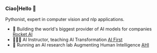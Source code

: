 ### Ciao|Hello 👋

Pythonist, expert in computer vision and nlp applications. 
- 🚀 Building the world's biggest provider of AI models for companies [Rocket AI](https://rocketai.io/)
- 🧑🏻‍🏫 AI Instructor, teaching AI Transformation [AI First](https://www.youtube.com/channel/UCFhdOUPyDfSPvjX1FPYsPJQ)
- 🔵 Running an AI research lab Augmenting Human Intelligence [AHI](https://ahilab.co/)




